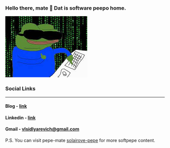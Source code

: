 ### Hello there, mate 👋 Dat is software peepo home. 
![alt text](https://github.com/vlsidlyarevich/vlsidlyarevich/blob/main/peepo.jpeg?raw=true)

### 



### Social Links
--- 
#### Blog - [link](https://vlsidlyarevich.github.io/)
#### Linkedin - [link](https://www.linkedin.com/in/vladislav-sidlyarevich-a068b5124/)
#### Gmail - vlsidlyarevich@gmail.com

P.S. You can visit pepe-mate [solairove-pepe](https://github.com/solairerove) for more softpepe content.
<!--
**vlsidlyarevich/vlsidlyarevich** is a ✨ _special_ ✨ repository because its `README.md` (this file) appears on your GitHub profile.

Here are some ideas to get you started:

- 🔭 I’m currently working on ...
- 🌱 I’m currently learning ...
- 👯 I’m looking to collaborate on ...
- 🤔 I’m looking for help with ...
- 💬 Ask me about ...
- 📫 How to reach me: ...
- 😄 Pronouns: ...
- ⚡ Fun fact: ...
-->
